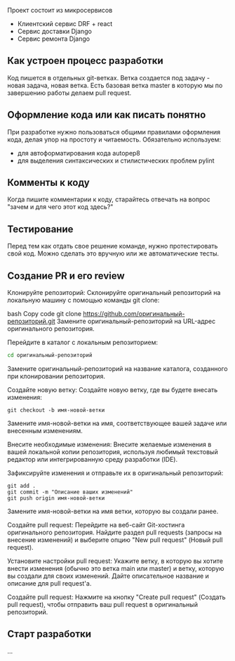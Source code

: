 Проект состоит из микросервисов

- Клиентский сервис DRF + react
- Сервис доставки Django
- Сервис ремонта Django

## Как устроен процесс разработки

Код пишется в отдельных git-ветках. Ветка создается под задачу - новая задача, новая ветка.
Есть базовая ветка master в которую мы по завершению работы делаем pull request.

## Оформление кода или как писать понятно

При разработке нужно пользоваться общими правилами оформления кода, делая упор на простоту и читаемость.
Обязательно используем:
- для автоформатирования кода autopep8
- для выделения синтаксических и стилистических проблем pylint

## Комменты к коду

Когда пишите комментарии к коду, старайтесь отвечать на вопрос
"зачем и для чего этот код здесь?"

## Тестирование

Перед тем как отдать свое решение команде, нужно протестировать свой код. Можно
сделать это вручную или же автоматические тесты.


## Создание PR и его review
Клонируйте репозиторий: Склонируйте оригинальный репозиторий на локальную машину с помощью команды git clone:

bash
Copy code
git clone https://github.com/оригинальный-репозиторий.git
Замените оригинальный-репозиторий на URL-адрес оригинального репозитория.

Перейдите в каталог с локальным репозиторием:

``` bash
cd оригинальный-репозиторий
```
Замените оригинальный-репозиторий на название каталога, созданного при клонировании репозитория.

Создайте новую ветку: Создайте новую ветку, где вы будете внесать изменения:

``` 
git checkout -b имя-новой-ветки
```
Замените имя-новой-ветки на имя, соответствующее вашей задаче или внесенным изменениям.

Внесите необходимые изменения: Внесите желаемые изменения в вашей локальной копии репозитория, используя любимый текстовый редактор или интегрированную среду разработки (IDE).

Зафиксируйте изменения и отправьте их в оригинальный репозиторий:

```
git add .
git commit -m "Описание ваших изменений"
git push origin имя-новой-ветки
```
Замените имя-новой-ветки на имя ветки, которую вы создали ранее.

Создайте pull request: Перейдите на веб-сайт Git-хостинга оригинального репозитория. Найдите раздел pull requests (запросы на внесение изменений) и выберите опцию "New pull request" (Новый pull request).

Установите настройки pull request: Укажите ветку, в которую вы хотите внести изменения (обычно это ветка main или master) и ветку, которую вы создали для своих изменений. Дайте описательное название и описание для pull request'а.

Создайте pull request: Нажмите на кнопку "Create pull request" (Создать pull request), чтобы отправить ваш pull request в оригинальный репозиторий.

## Старт разработки
...
